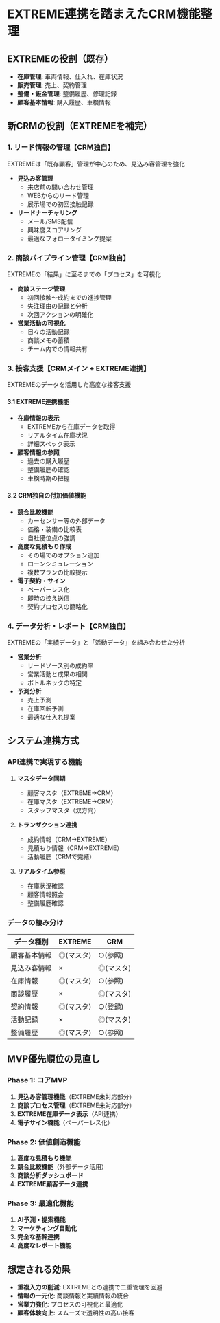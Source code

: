 # EXTREME連携を踏まえたCRM機能整理

## EXTREMEの役割（既存）
- **在庫管理**: 車両情報、仕入れ、在庫状況
- **販売管理**: 売上、契約管理
- **整備・鈑金管理**: 整備履歴、修理記録
- **顧客基本情報**: 購入履歴、車検情報

## 新CRMの役割（EXTREMEを補完）

### 1. リード情報の管理【CRM独自】
EXTREMEは「既存顧客」管理が中心のため、見込み客管理を強化

- **見込み客管理**
  - 来店前の問い合わせ管理
  - WEBからのリード管理
  - 展示場での初回接触記録
- **リードナーチャリング**
  - メール/SMS配信
  - 興味度スコアリング
  - 最適なフォロータイミング提案

### 2. 商談パイプライン管理【CRM独自】
EXTREMEの「結果」に至るまでの「プロセス」を可視化

- **商談ステージ管理**
  - 初回接触〜成約までの進捗管理
  - 失注理由の記録と分析
  - 次回アクションの明確化
- **営業活動の可視化**
  - 日々の活動記録
  - 商談メモの蓄積
  - チーム内での情報共有

### 3. 接客支援【CRMメイン + EXTREME連携】
EXTREMEのデータを活用した高度な接客支援

#### 3.1 EXTREME連携機能
- **在庫情報の表示**
  - EXTREMEから在庫データを取得
  - リアルタイム在庫状況
  - 詳細スペック表示
- **顧客情報の参照**
  - 過去の購入履歴
  - 整備履歴の確認
  - 車検時期の把握

#### 3.2 CRM独自の付加価値機能
- **競合比較機能**
  - カーセンサー等の外部データ
  - 価格・装備の比較表
  - 自社優位点の強調
- **高度な見積もり作成**
  - その場でのオプション追加
  - ローンシミュレーション
  - 複数プランの比較提示
- **電子契約・サイン**
  - ペーパーレス化
  - 即時の控え送信
  - 契約プロセスの簡略化

### 4. データ分析・レポート【CRM独自】
EXTREMEの「実績データ」と「活動データ」を組み合わせた分析

- **営業分析**
  - リードソース別の成約率
  - 営業活動と成果の相関
  - ボトルネックの特定
- **予測分析**
  - 売上予測
  - 在庫回転予測
  - 最適な仕入れ提案

## システム連携方式

### API連携で実現する機能
1. **マスタデータ同期**
   - 顧客マスタ（EXTREME→CRM）
   - 在庫マスタ（EXTREME→CRM）
   - スタッフマスタ（双方向）

2. **トランザクション連携**
   - 成約情報（CRM→EXTREME）
   - 見積もり情報（CRM→EXTREME）
   - 活動履歴（CRMで完結）

3. **リアルタイム参照**
   - 在庫状況確認
   - 顧客情報照会
   - 整備履歴確認

### データの棲み分け
| データ種別 | EXTREME | CRM |
|-----------|---------|-----|
| 顧客基本情報 | ◎(マスタ) | ○(参照) |
| 見込み客情報 | × | ◎(マスタ) |
| 在庫情報 | ◎(マスタ) | ○(参照) |
| 商談履歴 | × | ◎(マスタ) |
| 契約情報 | ◎(マスタ) | ○(登録) |
| 活動記録 | × | ◎(マスタ) |
| 整備履歴 | ◎(マスタ) | ○(参照) |

## MVP優先順位の見直し

### Phase 1: コアMVP
1. **見込み客管理機能**（EXTREME未対応部分）
2. **商談プロセス管理**（EXTREME未対応部分）
3. **EXTREME在庫データ表示**（API連携）
4. **電子サイン機能**（ペーパーレス化）

### Phase 2: 価値創造機能
1. **高度な見積もり機能**
2. **競合比較機能**（外部データ活用）
3. **商談分析ダッシュボード**
4. **EXTREME顧客データ連携**

### Phase 3: 最適化機能
1. **AI予測・提案機能**
2. **マーケティング自動化**
3. **完全な基幹連携**
4. **高度なレポート機能**

## 想定される効果
- **重複入力の削減**: EXTREMEとの連携で二重管理を回避
- **情報の一元化**: 商談情報と実績情報の統合
- **営業力強化**: プロセスの可視化と最適化
- **顧客体験向上**: スムーズで透明性の高い接客